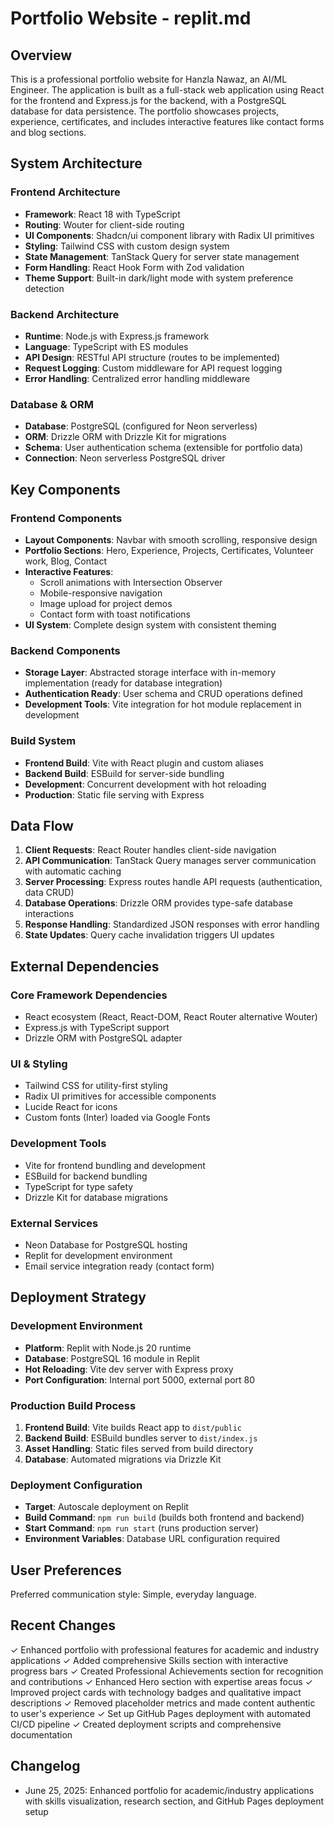 # Portfolio Website - replit.md

## Overview

This is a professional portfolio website for Hanzla Nawaz, an AI/ML Engineer. The application is built as a full-stack web application using React for the frontend and Express.js for the backend, with a PostgreSQL database for data persistence. The portfolio showcases projects, experience, certificates, and includes interactive features like contact forms and blog sections.

## System Architecture

### Frontend Architecture
- **Framework**: React 18 with TypeScript
- **Routing**: Wouter for client-side routing
- **UI Components**: Shadcn/ui component library with Radix UI primitives
- **Styling**: Tailwind CSS with custom design system
- **State Management**: TanStack Query for server state management
- **Form Handling**: React Hook Form with Zod validation
- **Theme Support**: Built-in dark/light mode with system preference detection

### Backend Architecture
- **Runtime**: Node.js with Express.js framework
- **Language**: TypeScript with ES modules
- **API Design**: RESTful API structure (routes to be implemented)
- **Request Logging**: Custom middleware for API request logging
- **Error Handling**: Centralized error handling middleware

### Database & ORM
- **Database**: PostgreSQL (configured for Neon serverless)
- **ORM**: Drizzle ORM with Drizzle Kit for migrations
- **Schema**: User authentication schema (extensible for portfolio data)
- **Connection**: Neon serverless PostgreSQL driver

## Key Components

### Frontend Components
- **Layout Components**: Navbar with smooth scrolling, responsive design
- **Portfolio Sections**: Hero, Experience, Projects, Certificates, Volunteer work, Blog, Contact
- **Interactive Features**: 
  - Scroll animations with Intersection Observer
  - Mobile-responsive navigation
  - Image upload for project demos
  - Contact form with toast notifications
- **UI System**: Complete design system with consistent theming

### Backend Components
- **Storage Layer**: Abstracted storage interface with in-memory implementation (ready for database integration)
- **Authentication Ready**: User schema and CRUD operations defined
- **Development Tools**: Vite integration for hot module replacement in development

### Build System
- **Frontend Build**: Vite with React plugin and custom aliases
- **Backend Build**: ESBuild for server-side bundling
- **Development**: Concurrent development with hot reloading
- **Production**: Static file serving with Express

## Data Flow

1. **Client Requests**: React Router handles client-side navigation
2. **API Communication**: TanStack Query manages server communication with automatic caching
3. **Server Processing**: Express routes handle API requests (authentication, data CRUD)
4. **Database Operations**: Drizzle ORM provides type-safe database interactions
5. **Response Handling**: Standardized JSON responses with error handling
6. **State Updates**: Query cache invalidation triggers UI updates

## External Dependencies

### Core Framework Dependencies
- React ecosystem (React, React-DOM, React Router alternative Wouter)
- Express.js with TypeScript support
- Drizzle ORM with PostgreSQL adapter

### UI & Styling
- Tailwind CSS for utility-first styling
- Radix UI primitives for accessible components
- Lucide React for icons
- Custom fonts (Inter) loaded via Google Fonts

### Development Tools
- Vite for frontend bundling and development
- ESBuild for backend bundling
- TypeScript for type safety
- Drizzle Kit for database migrations

### External Services
- Neon Database for PostgreSQL hosting
- Replit for development environment
- Email service integration ready (contact form)

## Deployment Strategy

### Development Environment
- **Platform**: Replit with Node.js 20 runtime
- **Database**: PostgreSQL 16 module in Replit
- **Hot Reloading**: Vite dev server with Express proxy
- **Port Configuration**: Internal port 5000, external port 80

### Production Build Process
1. **Frontend Build**: Vite builds React app to `dist/public`
2. **Backend Build**: ESBuild bundles server to `dist/index.js`
3. **Asset Handling**: Static files served from build directory
4. **Database**: Automated migrations via Drizzle Kit

### Deployment Configuration
- **Target**: Autoscale deployment on Replit
- **Build Command**: `npm run build` (builds both frontend and backend)
- **Start Command**: `npm run start` (runs production server)
- **Environment Variables**: Database URL configuration required

## User Preferences

Preferred communication style: Simple, everyday language.

## Recent Changes

✓ Enhanced portfolio with professional features for academic and industry applications
✓ Added comprehensive Skills section with interactive progress bars
✓ Created Professional Achievements section for recognition and contributions
✓ Enhanced Hero section with expertise areas focus
✓ Improved project cards with technology badges and qualitative impact descriptions
✓ Removed placeholder metrics and made content authentic to user's experience
✓ Set up GitHub Pages deployment with automated CI/CD pipeline
✓ Created deployment scripts and comprehensive documentation

## Changelog

- June 25, 2025: Enhanced portfolio for academic/industry applications with skills visualization, research section, and GitHub Pages deployment setup